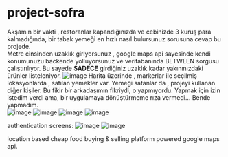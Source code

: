 # project-sofra
Akşamın bir vakti , restoranlar kapandığınızda ve cebinizde 3 kuruş para kalmadığında, bir tabak yemeği en hızlı nasıl bulursunuz sorusuna cevap bu projede.<br>
Metre cinsinden uzaklık giriyorsunuz , google maps api sayesinde kendi konumunuzu backende yolluyorsunuz ve veritabanında BETWEEN sorgusu çalıştırılıyor. Bu sayede **SADECE** girdiğiniz uzaklık kadar yakınınızdaki ürünler listeleniyor.
![image](https://github.com/user-attachments/assets/5d89c407-ec8d-4029-9e3c-069c2931004f)
Harita üzerinde , markerlar ile seçilmiş lokasyonlarda , satılan yemekler var. Yemeği satanlar da , projeyi kullanan diğer kişiler. Bu fikir bir arkadaşımın fikriydi, o yapmıyordu. Yapmak için izin istedim verdi ama, bir uygulamaya dönüştürmeme rıza vermedi... Bende yapmadım.<br>
![image](https://github.com/user-attachments/assets/70810452-47c8-4813-99c1-70ef3c1cc220)
![image](https://github.com/user-attachments/assets/4f8aa42b-3c4a-42dd-bfde-1e3272375b0e)
![image](https://github.com/user-attachments/assets/ad04771e-303d-4648-b54e-d593d0e3d285)
![image](https://github.com/user-attachments/assets/39ec6332-8647-4211-a967-5d067b0eee2f)

authentication screens:
![image](https://github.com/user-attachments/assets/fea8b499-c302-4278-abea-1065069a2913)
![image](https://github.com/user-attachments/assets/eb44f7b9-3851-44f6-bd2e-6e4be1d871ae)





location based cheap food buying &amp; selling platform powered google maps api.
